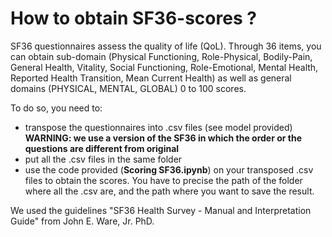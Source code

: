 # How to obtain SF36-scores ?
SF36 questionnaires assess the quality of life (QoL). Through 36 items, you can obtain sub-domain (Physical Functioning,	Role-Physical,	Bodily-Pain,	General Health,	Vitality,	Social Functioning,	Role-Emotional,	Mental Health,	Reported Health Transition,	Mean Current Health) as well as general domains (PHYSICAL,	MENTAL,	GLOBAL) 0 to 100 scores.  

To do so, you need to:
* transpose the questionnaires into .csv files (see model provided) **WARNING: we use a version of the SF36 in which the order or the questions are different from original**
* put all the .csv files in the same folder
* use the code provided (**Scoring SF36.ipynb**) on your transposed .csv files to obtain the scores. You have to precise the path of the folder where all the .csv are, and the path where you want to save the result.

We used the guidelines  "SF36 Health Survey - Manual and Interpretation Guide" from John E. Ware, Jr. PhD.
